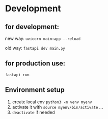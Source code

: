 # Development

## for development:
new way:
```uvicorn main:app --reload```

old way:
```fastapi dev main.py``` 

## for production use:
```fastapi run```

## Environment setup

1. create local env ```python3 -m venv myenv```
2. activate it with ```source myenv/bin/activate```
...
3. ```deactivate``` if needed